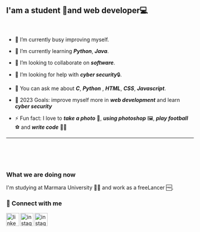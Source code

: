 ## I'am a student 📕and web developer💻
<br>

- 🔭 I’m currently busy improving myself.
- 🌱 I’m currently learning ***Python***, ***Java***.
- 👯 I’m looking to collaborate on ***software***.
- 🤔 I’m looking for help with ***cyber security***🔒.
- 💬 You can ask me about ***C***, ***Python*** , ***HTML***, ***CSS***, ***Javascript***. 

- 🥅 2023 Goals: improve myself more in ***web development*** and learn ***cyber security***
- ⚡ Fun fact: I love to ***take a photo*** 📸, ***using photoshop*** 🖼️, ***play football*** ⚽ and ***write code*** 🧑‍💻
<hr/>
<br/>
<br/>
<br/>

### What we are doing now

I'm studying at Marmara University 🧑‍🎓 and work as a freeLancer 🆓.

### 📩 Connect with me
[<img align="left" alt="linkedin" width="35px" src="https://raw.githubusercontent.com/peterthehan/peterthehan/master/assets/linkedin.svg" />][linkedin]
[<img align="left" alt="instagram" width="35px" src="https://upload.wikimedia.org/wikipedia/commons/e/e7/Instagram_logo_2016.svg" />][instagram]
[<img align="left" alt="instagram" width="35px" src="https://upload.wikimedia.org/wikipedia/commons/7/7e/Gmail_icon_%282020%29.svg" />][gmail]







[linkedin]: https://www.linkedin.com/in/abdülbaki-demir-55558223a
[gmail]: mailto:bakidemir6525@gmail.com
[instagram]: https://www.instagram.com/abdulbaki692
